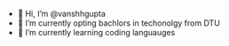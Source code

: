 - 👋 Hi, I’m @vanshhgupta
- 👀 I’m currently opting bachlors in techonolgy from DTU 
- 🌱 I’m currently learning coding languauges

<!---
vanshhgupta/vanshhgupta is a ✨ special ✨ repository because its `README.md` (this file) appears on your GitHub profile.
You can click the Preview link to take a look at your changes.
--->
